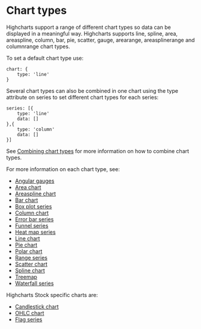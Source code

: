 Chart types
============

Highcharts support a range of different chart types so data can be displayed in a meaningful way. Highcharts supports line, spline, area, areaspline, column, bar, pie, scatter, gauge, arearange, areasplinerange and columnrange chart types.

To set a default chart type use:

    
    chart: {
        type: 'line'
    }

Several chart types can also be combined in one chart using the type attribute on series to set different chart types for each series:

    
    series: [{
        type: 'line'
        data: []
    },{
        type: 'column'
        data: []
    }]
    

See [Combining chart types](https://highcharts.com/docs/chart-and-series-types/combining-chart-types) for more information on how to combine chart types.

For more information on each chart type, see:

*   [Angular gauges](https://highcharts.com/docs/chart-and-series-types/angular-gauges)
*   [Area chart](https://highcharts.com/docs/chart-and-series-types/area-chart)
*   [Areaspline chart](https://highcharts.com/docs/chart-and-series-types/areaspline-chart)
*   [Bar chart](https://highcharts.com/docs/chart-and-series-types/bar-chart)
*   [Box plot series](https://highcharts.com/docs/chart-and-series-types/box-plot-series)
*   [Column chart](https://highcharts.com/docs/chart-and-series-types/column-chart)
*   [Error bar series](https://highcharts.com/docs/chart-and-series-types/error-bar-series)
*   [Funnel series](https://highcharts.com/docs/chart-and-series-types/funnel-series)
*   [Heat map series](https://highcharts.com/docs/chart-and-series-types/heatmap)
*   [Line chart](https://highcharts.com/docs/chart-and-series-types/line-chart)
*   [Pie chart](https://highcharts.com/docs/chart-and-series-types/pie-chart)
*   [Polar chart](https://highcharts.com/docs/chart-and-series-types/polar-chart)
*   [Range series](https://highcharts.com/docs/chart-and-series-types/range-series)
*   [Scatter chart](https://highcharts.com/docs/chart-and-series-types/scatter-chart)
*   [Spline chart](https://highcharts.com/docs/chart-and-series-types/spline-chart)
*   [Treemap](https://highcharts.com/docs/chart-and-series-types/treemap)
*   [Waterfall series](https://highcharts.com/docs/chart-and-series-types/waterfall-series)

Highcharts Stock specific charts are:

*   [Candlestick chart](https://highcharts.com/docs/chart-and-series-types/candlestick-chart)
*   [OHLC chart](https://highcharts.com/docs/chart-and-series-types/ohlc-chart)
*   [Flag series](https://highcharts.com/docs/chart-and-series-types/flag-series)
